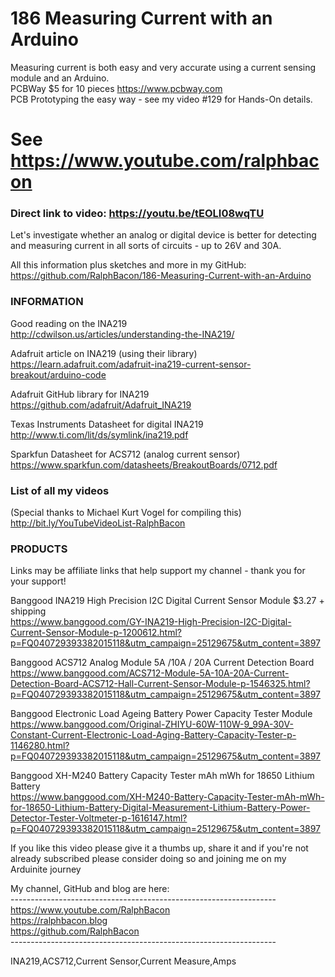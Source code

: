# 186 Measuring Current with an Arduino
Measuring current is both easy and very accurate using a current sensing module and an Arduino.  
PCBWay $5 for 10 pieces https://www.pcbway.com  
PCB Prototyping the easy way - see my video #129 for Hands-On details.  

# See https://www.youtube.com/ralphbacon  
### Direct link to video: https://youtu.be/tEOLI08wqTU  

Let's investigate whether an analog or digital device is better for detecting and measuring current in all sorts of circuits - up to 26V and 30A.

All this information plus sketches and more in my GitHub:
https://github.com/RalphBacon/186-Measuring-Current-with-an-Arduino

### INFORMATION	

Good reading on the INA219  
http://cdwilson.us/articles/understanding-the-INA219/  

Adafruit article on INA219 (using their library)  
https://learn.adafruit.com/adafruit-ina219-current-sensor-breakout/arduino-code  

Adafruit GitHub library for INA219  
https://github.com/adafruit/Adafruit_INA219

Texas Instruments Datasheet for digital INA219  
http://www.ti.com/lit/ds/symlink/ina219.pdf

Sparkfun Datasheet for ACS712 (analog current sensor)  
https://www.sparkfun.com/datasheets/BreakoutBoards/0712.pdf  

### List of all my videos
(Special thanks to Michael Kurt Vogel for compiling this)  
http://bit.ly/YouTubeVideoList-RalphBacon

### PRODUCTS
Links may be affiliate links that help support my channel - thank you for your support!

Banggood INA219 High Precision I2C Digital Current Sensor Module $3.27 + shipping  
https://www.banggood.com/GY-INA219-High-Precision-I2C-Digital-Current-Sensor-Module-p-1200612.html?p=FQ040729393382015118&utm_campaign=25129675&utm_content=3897

Banggood ACS712 Analog Module 5A /10A / 20A Current Detection Board  
https://www.banggood.com/ACS712-Module-5A-10A-20A-Current-Detection-Board-ACS712-Hall-Current-Sensor-Module-p-1546325.html?p=FQ040729393382015118&utm_campaign=25129675&utm_content=3897  

Banggood Electronic Load Ageing Battery Power Capacity Tester Module  
https://www.banggood.com/Original-ZHIYU-60W-110W-9_99A-30V-Constant-Current-Electronic-Load-Aging-Battery-Capacity-Tester-p-1146280.html?p=FQ040729393382015118&utm_campaign=25129675&utm_content=3897  

Banggood XH-M240 Battery Capacity Tester mAh mWh for 18650 Lithium Battery  
https://www.banggood.com/XH-M240-Battery-Capacity-Tester-mAh-mWh-for-18650-Lithium-Battery-Digital-Measurement-Lithium-Battery-Power-Detector-Tester-Voltmeter-p-1616147.html?p=FQ040729393382015118&utm_campaign=25129675&utm_content=3897  

If you like this video please give it a thumbs up, share it and if you're not already subscribed please consider doing so and joining me on my Arduinite journey

My channel, GitHub and blog are here:  
\------------------------------------------------------------------  
https://www.youtube.com/RalphBacon  
https://ralphbacon.blog  
https://github.com/RalphBacon  
\------------------------------------------------------------------  

INA219,ACS712,Current Sensor,Current Measure,Amps
